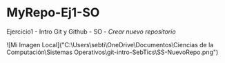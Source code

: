 # MyRepo-Ej1-SO
Ejercicio1 - Intro Git y Github - SO - *Crear nuevo repositorio*

![Mi Imagen Local]("C:\Users\sebti\OneDrive\Documentos\Ciencias de la Computación\Sistemas Operativos\git-intro-SebTics\SS-NuevoRepo.png")
